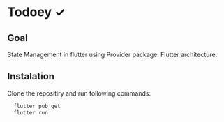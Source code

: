 

# Todoey ✓

## Goal
State Management in flutter using Provider package.
Flutter architecture.


## Instalation
Clone the repositiry and run following commands:
```bash
  flutter pub get
  flutter run
```
